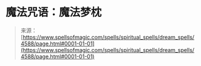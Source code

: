 <!--yml

分类：未分类

日期：2024年06月12日 18:38:24

-->

# 魔法咒语：魔法梦枕

> 来源：[https://www.spellsofmagic.com/spells/spiritual_spells/dream_spells/4588/page.html#0001-01-01](https://www.spellsofmagic.com/spells/spiritual_spells/dream_spells/4588/page.html#0001-01-01)
